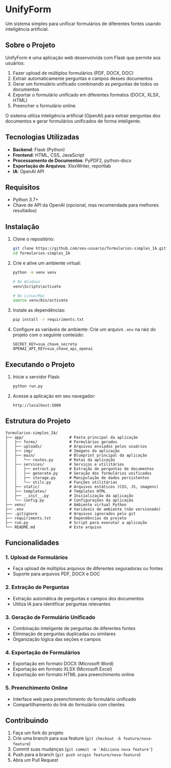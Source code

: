 # UnifyForm

Um sistema simples para unificar formulários de diferentes fontes usando inteligência artificial.

## Sobre o Projeto

UnifyForm é uma aplicação web desenvolvida com Flask que permite aos usuários:

1. Fazer upload de múltiplos formulários (PDF, DOCX, DOC)
2. Extrair automaticamente perguntas e campos desses documentos
3. Gerar um formulário unificado combinando as perguntas de todos os documentos
4. Exportar o formulário unificado em diferentes formatos (DOCX, XLSX, HTML)
5. Preencher o formulário online

O sistema utiliza inteligência artificial (OpenAI) para extrair perguntas dos documentos e gerar formulários unificados de forma inteligente.

## Tecnologias Utilizadas

- **Backend**: Flask (Python)
- **Frontend**: HTML, CSS, JavaScript
- **Processamento de Documentos**: PyPDF2, python-docx
- **Exportação de Arquivos**: XlsxWriter, reportlab
- **IA**: OpenAI API

## Requisitos

- Python 3.7+
- Chave de API da OpenAI (opcional, mas recomendada para melhores resultados)

## Instalação

1. Clone o repositório:

   ```bash
   git clone https://github.com/seu-usuario/formularios-simples_IA.git
   cd formularios-simples_IA
   ```

2. Crie e ative um ambiente virtual:

   ```bash
   python -m venv venv

   # No Windows
   venv\Scripts\activate

   # No Linux/Mac
   source venv/bin/activate
   ```

3. Instale as dependências:

   ```bash
   pip install -r requiriments.txt
   ```

4. Configure as variáveis de ambiente:
   Crie um arquivo `.env` na raiz do projeto com o seguinte conteúdo:
   ```
   SECRET_KEY=sua_chave_secreta
   OPENAI_API_KEY=sua_chave_api_openai
   ```

## Executando o Projeto

1. Inicie o servidor Flask:

   ```bash
   python run.py
   ```

2. Acesse a aplicação em seu navegador:
   ```
   http://localhost:5000
   ```

## Estrutura do Projeto

```
formularios-simples_IA/
├── app/                    # Pasta principal da aplicação
│   ├── forms/              # Formulários gerados
│   ├── uploads/            # Arquivos enviados pelos usuários
│   ├── img/                # Imagens da aplicação
│   ├── main/               # Blueprint principal da aplicação
│   │   └── routes.py       # Rotas da aplicação
│   ├── services/           # Serviços e utilitários
│   │   ├── extract.py      # Extração de perguntas de documentos
│   │   ├── generate.py     # Geração dos formulários unificados
│   │   ├── storage.py      # Manipulação de dados persistentes
│   │   └── utils.py        # Funções utilitárias
│   ├── static/             # Arquivos estáticos (CSS, JS, imagens)
│   ├── templates/          # Templates HTML
│   ├── __init__.py         # Inicialização da aplicação
│   └── config.py           # Configurações da aplicação
├── venv/                   # Ambiente virtual Python
├── .env                    # Variáveis de ambiente (não versionado)
├── .gitignore              # Arquivos ignorados pelo git
├── requiriments.txt        # Dependências do projeto
├── run.py                  # Script para executar a aplicação
└── README.md               # Este arquivo
```

## Funcionalidades

### 1. Upload de Formulários

- Faça upload de múltiplos arquivos de diferentes seguradoras ou fontes
- Suporte para arquivos PDF, DOCX e DOC

### 2. Extração de Perguntas

- Extração automática de perguntas e campos dos documentos
- Utiliza IA para identificar perguntas relevantes

### 3. Geração de Formulário Unificado

- Combinação inteligente de perguntas de diferentes fontes
- Eliminação de perguntas duplicadas ou similares
- Organização lógica das seções e campos

### 4. Exportação de Formulários

- Exportação em formato DOCX (Microsoft Word)
- Exportação em formato XLSX (Microsoft Excel)
- Exportação em formato HTML para preenchimento online

### 5. Preenchimento Online

- Interface web para preenchimento do formulário unificado
- Compartilhamento do link do formulário com clientes

## Contribuindo

1. Faça um fork do projeto
2. Crie uma branch para sua feature (`git checkout -b feature/nova-feature`)
3. Commit suas mudanças (`git commit -m 'Adiciona nova feature'`)
4. Push para a branch (`git push origin feature/nova-feature`)
5. Abra um Pull Request
